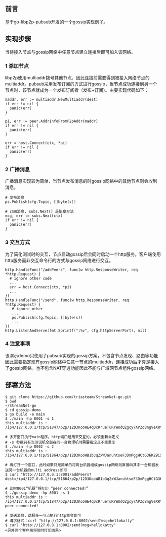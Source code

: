 ## 前言
基于go-libp2p-pubsub开发的一个gossip实现例子。

## 实现步骤
当待接入节点与gossip网络中任意节点建立连接后即可加入该网络。
### 1 添加节点
libp2p使用multiaddr拨号其他节点，因此连接前需要得到被接入网络节点的multiaddr。pubsub采用发布订阅的方式进行gossip，当节点成功连接到另一个节点时，该节点就成为一个发布订阅者（发布+订阅）。主要实现代码如下：
```
maddr, err := multiaddr.NewMultiaddr(dest)
if err != nil {
  panic(err)
}

pi, err := peer.AddrInfoFromP2pAddr(maddr)
if err != nil {
  panic(err)
}

err = host.Connect(ctx, *pi)
if err != nil {
  panic(err)
}
```

### 2 广播消息
广播消息实现较为简单，当节点发布消息的时gossip网络中的其他节点则会收到消息。
```
# 发布消息
ps.Publish(cfg.Topic, []byte(s))

# 订阅消息, subs.Next() 是阻塞方法
msg, err := subs.Next(ctx)
if err != nil {
  panic(err)
}
```

### 3 交互方式
为了简化测试时的交互，节点启动gossip后会同时启动一个http服务，客户端使用http服务而非交互命令行的方式与gossip网络进行交互。
```
http.HandleFunc("/addPeers", func(w http.ResponseWriter, req *http.Request) {
  # ignore other code
  ...
  err = host.Connect(ctx, *pi)
  ...
})
http.HandleFunc("/send", func(w http.ResponseWriter, req *http.Request) {
   # ignore other 
   ...
   ps.Publish(cfg.Topic, []byte(s))
   ...
})
http.ListenAndServe(fmt.Sprintf(":%v", cfg.httpServerPort), nil)
```

### 4 注意事项
该演示demo只使用了pubsub实现的gossip方案，不包含节点发现、路由等功能因此需要指定现有gossip网络中任意一节点的multiaddr，连接成功后才算是接入了gossip网络。也不包含NAT穿透功能因此不能与广域网节点组件gossip网络。

## 部署方法
```
$ git clone https://github.com/triasteam/StreamNet-go.git
$ pwd
~/StreamNet-go
$ cd gossip-demo
$ go build -o main
$ ./main -hp 8001 -s 1
this multiaddr is :  /ip4/127.0.0.1/tcp/51847/p2p/12D3KooWE4qDcRrueTuRYWUdQZgcy7APZqBngVeXRt4Y6ytHizKV

# 多开窗口执行main程序，http端口是用来交互的，必须重新自定义
# -s 参数只有当测试机全部在同一台物理机时需要指定且不能重复
$ ./main -hp 8002 -s 2
this multiaddr is :  /ip4/127.0.0.1/tcp/51864/p2p/12D3KooWB1b3qZxWJanuhtseF3DmPggHCtG36KZ9ixkqHtdKH9fh

# 再打开一个窗口，此时如果只是简单的将两台机器组成gossip网络则直接向其中一台机器发送另一台机器的multi address即可
$ curl "http://127.0.0.1:8001/addPeers?dest=/ip4/127.0.0.1/tcp/51864/p2p/12D3KooWB1b3qZxWJanuhtseF3DmPggHCtG36KZ9ixkqHtdKH9fh"

# 此时8001“机器”将打印 “peer connected!”
$ ./gossip-demo -hp 8001 -s 1
this multiaddr is :  /ip4/127.0.0.1/tcp/51847/p2p/12D3KooWE4qDcRrueTuRYWUdQZgcy7APZqBngVeXRt4Y6ytHizKV
peer connected!

# 发送消息，选择任一节点执行http命令即可
# 请求格式：curl "http://127.0.0.1:8002/send?msg=hellokatty"
$ curl "http://127.0.0.1:8002/send?msg=hellokatty"
<另外两个客户端将同时打印结果>

```
